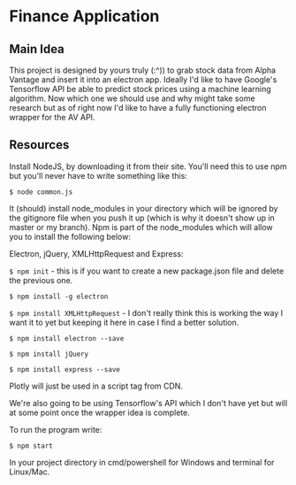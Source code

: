 # Finance Application

## Main Idea
This project is designed by yours truly (:^)) to grab stock data from Alpha Vantage and insert it into an electron app. Ideally I'd like to have Google's Tensorflow API be able to predict stock prices using a machine learning algorithm. Now which one we should use and why might take some research but as of right now I'd like to have a fully functioning electron wrapper for the AV API. 

## Resources 

Install NodeJS, by downloading it from their site. You'll need this to use npm but you'll never have to write something like this:

` $ node common.js  `

 It (should) install node_modules in your directory which will be ignored by the gitignore file when you push it up (which is why it doesn't show up in master or my branch). Npm is part of the node_modules which will allow you to install the following below:

 Electron, jQuery, XMLHttpRequest and Express:

` $ npm init ` - this is if you want to create a new package.json file and delete the previous one.

` $ npm install -g electron `

` $ npm install XMLHttpRequest ` - I don't really think this is working the way I want it to yet but keeping it here in case I find a better solution.

` $ npm install electron --save `

` $ npm install jQuery `

` $ npm install express --save `


Plotly will just be used in a script tag from CDN.

We're also going to be using Tensorflow's API which I don't have yet but will at some point once the wrapper idea is complete.

To run the program write:

` $ npm start ` 

In your project directory in cmd/powershell for Windows and terminal for Linux/Mac.
